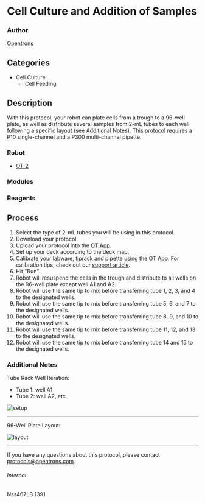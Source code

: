 # Cell Culture and Addition of Samples

### Author
[Opentrons](http://www.opentrons.com/)

## Categories
* Cell Culture
	* Cell Feeding

## Description
With this protocol, your robot can plate cells from a trough to a 96-well plate, as well as distribute several samples from 2-mL tubes to each well following a specific layout (see Additional Notes). This protocol requires a P10 single-channel and a P300 multi-channel pipette.

### Robot
* [OT-2](https://opentrons.com/ot-2)

### Modules

### Reagents

## Process
1. Select the type of 2-mL tubes you will be using in this protocol.
2. Download your protocol.
3. Upload your protocol into the [OT App](https://opentrons.com/ot-app).
4. Set up your deck according to the deck map.
5. Calibrate your labware, tiprack and pipette using the OT App. For calibration tips, check out our [support article](https://support.opentrons.com/ot-2/getting-started-software-setup/deck-calibration).
6. Hit "Run".
7. Robot will resuspend the cells in the trough and distribute to all wells on the 96-well plate except well A1 and A2.
8. Robot will use the same tip to mix before transferring tube 1, 2, 3, and 4 to the designated wells.
9. Robot will use the same tip to mix before transferring tube 5, 6, and 7 to the designated wells.
10. Robot will use the same tip to mix before transferring tube 8, 9, and 10 to the designated wells.
11. Robot will use the same tip to mix before transferring tube 11, 12, and 13 to the designated wells.
12. Robot will use the same tip to mix before transferring tube 14 and 15 to the designated wells.


### Additional Notes
Tube Rack Well Iteration:
* Tube 1: well A1
* Tube 2: well A2, etc

![setup](https://s3.amazonaws.com/opentrons-protocol-library-website/custom-README-images/well_iteration_row.png)

---

96-Well Plate Layout:

![layout](https://s3.amazonaws.com/opentrons-protocol-library-website/custom-README-images/1391-sunny-biodiscovery-inc/layout.png)

---

If you have any questions about this protocol, please contact protocols@opentrons.com.

###### Internal
Nss467LB
1391

